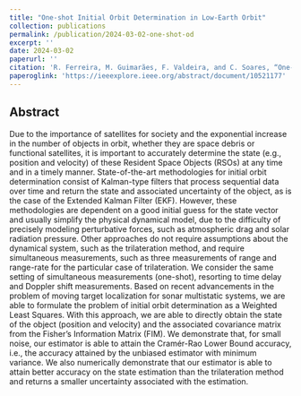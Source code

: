 ```yaml
---
title: "One-shot Initial Orbit Determination in Low-Earth Orbit"
collection: publications
permalink: /publication/2024-03-02-one-shot-od
excerpt: ''
date: 2024-03-02
paperurl: ''
citation: 'R. Ferreira, M. Guimarães, F. Valdeira, and C. Soares, “One-shot Initial Orbit Determination in Low-Earth Orbit", 2024 IEEE Aerospace Conference. IEEE, pp. 1–11, 2024'
paperoglink: 'https://ieeexplore.ieee.org/abstract/document/10521177'
---
```


Abstract 
--------

Due to the importance of satellites for society and the exponential increase in the number of objects in orbit, whether they are space debris or functional satellites, it is important to accurately determine the state (e.g., position and velocity) of these Resident Space Objects (RSOs) at any time and in a timely manner. State-of-the-art methodologies for initial orbit determination consist of Kalman-type filters that process sequential data over time and return the state and associated uncertainty of the object, as is the case of the Extended Kalman Filter (EKF). However, these methodologies are dependent on a good initial guess for the state vector and usually simplify the physical dynamical model, due to the difficulty of precisely modeling perturbative forces, such as atmospheric drag and solar radiation pressure. Other approaches do not require assumptions about the dynamical system, such as the trilateration method, and require simultaneous measurements, such as three measurements of range and range-rate for the particular case of trilateration. We consider the same setting of simultaneous measurements (one-shot), resorting to time delay and Doppler shift measurements. Based on recent advancements in the problem of moving target localization for sonar multistatic systems, we are able to formulate the problem of initial orbit determination as a Weighted Least Squares. With this approach, we are able to directly obtain the state of the object (position and velocity) and the associated covariance matrix from the Fisher’s Information Matrix (FIM). We demonstrate that, for small noise, our estimator is able to attain the Cramér-Rao Lower Bound accuracy, i.e., the accuracy attained by the unbiased estimator with minimum variance. We also numerically demonstrate that our estimator is able to attain better accuracy on the state estimation than the trilateration method and returns a smaller uncertainty associated with the estimation.

